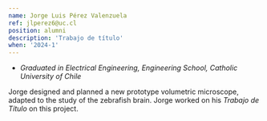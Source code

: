 ```yaml
---
name: Jorge Luis Pérez Valenzuela
ref: jlperez6@uc.cl 
position: alumni
description: 'Trabajo de título'
when: '2024-1'
---
```


- _Graduated in Electrical Engineering, Engineering School, Catholic University of Chile_

Jorge designed and planned a new prototype volumetric microscope, adapted to the study of the zebrafish brain. Jorge worked on his *Trabajo de Título* on this project. 